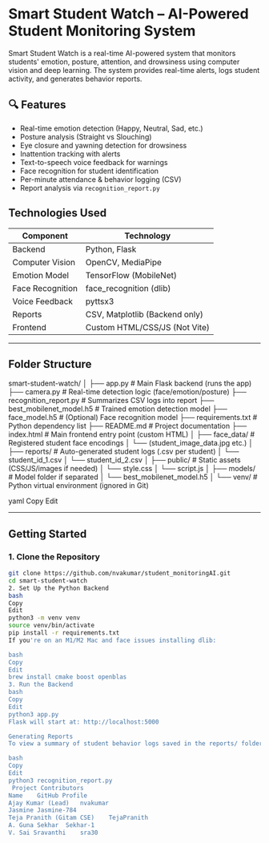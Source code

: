 # Smart Student Watch – AI-Powered Student Monitoring System

Smart Student Watch is a real-time AI-powered system that monitors students' emotion, posture, attention, and drowsiness using computer vision and deep learning. The system provides real-time alerts, logs student activity, and generates behavior reports.

## 🔍 Features

- Real-time emotion detection (Happy, Neutral, Sad, etc.)
- Posture analysis (Straight vs Slouching)
- Eye closure and yawning detection for drowsiness
- Inattention tracking with alerts
- Text-to-speech voice feedback for warnings
- Face recognition for student identification
- Per-minute attendance & behavior logging (CSV)
- Report analysis via `recognition_report.py`

##  Technologies Used

| Component        | Technology                          |
|------------------|--------------------------------------|
| Backend          | Python, Flask                        |
| Computer Vision  | OpenCV, MediaPipe                    |
| Emotion Model    | TensorFlow (MobileNet)               |
| Face Recognition | face_recognition (dlib)              |
| Voice Feedback   | pyttsx3                              |
| Reports          | CSV, Matplotlib (Backend only)       |
| Frontend         | Custom HTML/CSS/JS (Not Vite)        |

---

##  Folder Structure

smart-student-watch/
│
├── app.py                    # Main Flask backend (runs the app)
├── camera.py                 # Real-time detection logic (face/emotion/posture)
├── recognition_report.py     # Summarizes CSV logs into report
├── best_mobilenet_model.h5   # Trained emotion detection model
├── face_model.h5             # (Optional) Face recognition model
├── requirements.txt          # Python dependency list
├── README.md                 # Project documentation
├── index.html                # Main frontend entry point (custom HTML)
│
├── face_data/                # Registered student face encodings
│   └── (student_image_data.jpg etc.)
│
├── reports/                  # Auto-generated student logs (.csv per student)
│   └── student_id_1.csv
│   └── student_id_2.csv
│
├── public/                   # Static assets (CSS/JS/images if needed)
│   └── style.css
│   └── script.js
│
├── models/                   # Model folder if separated
│   └── best_mobilenet_model.h5
│
└── venv/                     # Python virtual environment (ignored in Git)


yaml
Copy
Edit

---

##  Getting Started

### 1. Clone the Repository

```bash
git clone https://github.com/nvakumar/student_monitoringAI.git
cd smart-student-watch
2. Set Up the Python Backend
bash
Copy
Edit
python3 -m venv venv
source venv/bin/activate
pip install -r requirements.txt
If you're on an M1/M2 Mac and face issues installing dlib:

bash
Copy
Edit
brew install cmake boost openblas
3. Run the Backend
bash
Copy
Edit
python3 app.py
Flask will start at: http://localhost:5000

Generating Reports
To view a summary of student behavior logs saved in the reports/ folder:

bash
Copy
Edit
python3 recognition_report.py
 Project Contributors
Name	GitHub Profile
Ajay Kumar (Lead)	nvakumar
Jasmine	Jasmine-784
Teja Pranith (Gitam CSE)	TejaPranith
A. Guna Sekhar	Sekhar-1
V. Sai Sravanthi	sra30
